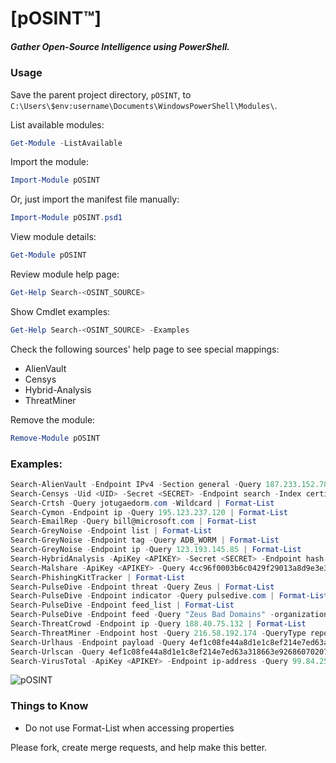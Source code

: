 # [pOSINT™]  
##### Gather Open-Source Intelligence using PowerShell.  

### Usage  
Save the parent project directory, `pOSINT`, to `C:\Users\$env:username\Documents\WindowsPowerShell\Modules\`.  

List available modules:  
```powershell
Get-Module -ListAvailable
```

Import the module:  
```powershell
Import-Module pOSINT
```

Or, just import the manifest file manually:  
```powershell
Import-Module pOSINT.psd1
```

View module details:  
```powershell
Get-Module pOSINT
```

Review module help page:  
```powershell
Get-Help Search-<OSINT_SOURCE>
```

Show Cmdlet examples:  
```powershell
Get-Help Search-<OSINT_SOURCE> -Examples
```

Check the following sources' help page to see special mappings:  
- AlienVault  
- Censys  
- Hybrid-Analysis  
- ThreatMiner  

Remove the module:  
```powershell
Remove-Module pOSINT
```

### Examples:    
```powershell
Search-AlienVault -Endpoint IPv4 -Section general -Query 187.233.152.78 | Format-List
Search-Censys -Uid <UID> -Secret <SECRET> -Endpoint search -Index certificates -Query pandorasong.com | Format-List
Search-Crtsh -Query jotugaedorm.com -Wildcard | Format-List
Search-Cymon -Endpoint ip -Query 195.123.237.120 | Format-List
Search-EmailRep -Query bill@microsoft.com | Format-List
Search-GreyNoise -Endpoint list | Format-List
Search-GreyNoise -Endpoint tag -Query ADB_WORM | Format-List
Search-GreyNoise -Endpoint ip -Query 123.193.145.85 | Format-List
Search-HybridAnalysis -ApiKey <APIKEY> -Secret <SECRET> -Endpoint hash -Name hash -Query 116858001ed50d8dd02b353473a139b98820dcf620c9e70e8a51c49f62cc6581 | Format-List
Search-Malshare -ApiKey <APIKEY> -Query 4cc96f0003b6c0429f29013a8d9e3e3c | Format-List
Search-PhishingKitTracker | Format-List
Search-PulseDive -Endpoint threat -Query Zeus | Format-List
Search-PulseDive -Endpoint indicator -Query pulsedive.com | Format-List
Search-PulseDive -Endpoint feed_list | Format-List
Search-PulseDive -Endpoint feed -Query "Zeus Bad Domains" -organization abuse.ch | Format-List
Search-ThreatCrowd -Endpoint ip -Query 188.40.75.132 | Format-List
Search-ThreatMiner -Endpoint host -Query 216.58.192.174 -QueryType report_tagging | Format-List
Search-Urlhaus -Endpoint payload -Query 4ef1c08fe44a8d1e1c8ef214e7ed63a318663e926860702076bc6234fd3b1d11 | Format-List
Search-Urlscan -Query 4ef1c08fe44a8d1e1c8ef214e7ed63a318663e926860702076bc6234fd3b1d11 | Format-List
Search-VirusTotal -ApiKey <APIKEY> -Endpoint ip-address -Query 99.84.254.97 | Format-List
```
![pOSINT](https://raw.githubusercontent.com/ecstatic-nobel/pOSINT/master/static/assets/pOSINT.gif)  

### Things to Know  
- Do not use Format-List when accessing properties  

Please fork, create merge requests, and help make this better.  
